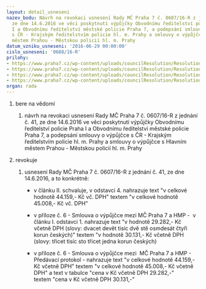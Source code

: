 ```yaml
---
layout: detail_usneseni
nazev_bodu: Návrh na revokaci usnesení Rady MČ Praha 7 č. 0607/16-R z jednání č. 41,
  ze dne 14.6.2016 ve věci poskytnutí výpůjčky Obvodnímu ředitelství policie Praha
  I a Obvodnímu ředitelství městské policie Praha 7, a podepsání smlouvy o výpůjčce
  s ČR - Krajským ředitelstvím policie hl. m. Prahy a smlouvy o výpůjčce s Hlavním
  městem Prahou - Městskou policií hl. m. Prahy
datum_vzniku_usneseni: '2016-06-29 00:00:00'
cislo_usneseni: '0688/16-R'
prilohy:
- https://www.praha7.cz/wp-content/uploads/councilResolution/Resolutions/27948/export/Priloha1Duvodovazprava~80467.docx
- https://www.praha7.cz/wp-content/uploads/councilResolution/Resolutions/27948/export/priloha3Usneseni~80465.pdf
- https://www.praha7.cz/wp-content/uploads/councilResolution/Resolutions/27948/export/PrilohasmlouvaovypujcceMP~80464.docx
- https://www.praha7.cz/wp-content/uploads/councilResolution/Resolutions/27948/export/export~298305.pdf
organ: rada
---
```

<ol class="urzList_view" id="urzList">
<li id="" class="urzClass1"><span name="1">bere na vědomí</span> 
<ol class="urzOlClass">
<li id="" class="urzClass2" style="TEXT-ALIGN: left"><span><p>návrh na revokaci usnesení Rady MČ Praha 7 č. 0607/16-R z jednání č. 41, ze dne 14.6.2016 ve věci poskytnutí výpůjčky Obvodnímu ředitelství policie Praha I a Obvodnímu ředitelství městské policie Praha 7, a podepsání smlouvy o výpůjčce s ČR - Krajským ředitelstvím policie hl. m. Prahy a smlouvy o výpůjčce s Hlavním městem Prahou - Městskou policií hl. m. Prahy</p></span></li></ol></li>
<li id="" class="urzClass1"><span name="21">revokuje</span> 
<ol class="urzOlClass">
<li id="" class="urzClass2" style="TEXT-ALIGN: left"><span><p>usnesení Rady MČ Praha 7 č. 0607/16-R z jednání č. 41, ze dne 14.6.2016, a to konkrétně:</p></span>
<ul class="urzUlClass">
<li id="" class="urzClass3" style="TEXT-ALIGN: left"><span><p>v článku II. schvaluje, v odstavci 4.&nbsp;nahrazuje text "v celkové hodnotě 44.159,- Kč vč. DPH" textem&nbsp;"v&nbsp;celkové hodnotě 45.008,- Kč vč. DPH"</p></span></li>
<li id="" class="urzClass3" style="TEXT-ALIGN: left"><span><p>v příloze č. 6&nbsp;- Smlouva o výpůjčce mezi MČ Praha 7 a HMP&nbsp;-&nbsp;&nbsp;v článku&nbsp;I. odstavci 1.&nbsp;nahrazuje text&nbsp;"v hodnotě 29.282,- Kč včetně DPH (slovy: dvacet devět tisíc dvě stě osmdesát čtyři korun českých)" textem "v hodnotě 30.131,- Kč včetně DPH (slovy: třicet tisíc sto třicet jedna korun českých)</p></span></li><li style="text-align: left;" id="" class="urzClass3"><span><p>v příloze č. 6 - Smlouva o výpůjčce mezi&nbsp; MČ Praha 7 a HMP - Předávací protokol - nahrazuje text "v celkové hodnotě 44.159,- Kč včetně DPH" textem "v celkové hodnotě 45.008,- Kč včetně DPH" a text v tabulce "cena v Kč včetně DPH 29.282,-" textem&nbsp;"cena v Kč včetně DPH 30.131,-"</p></span></li></ul></li></ol></li></ol>